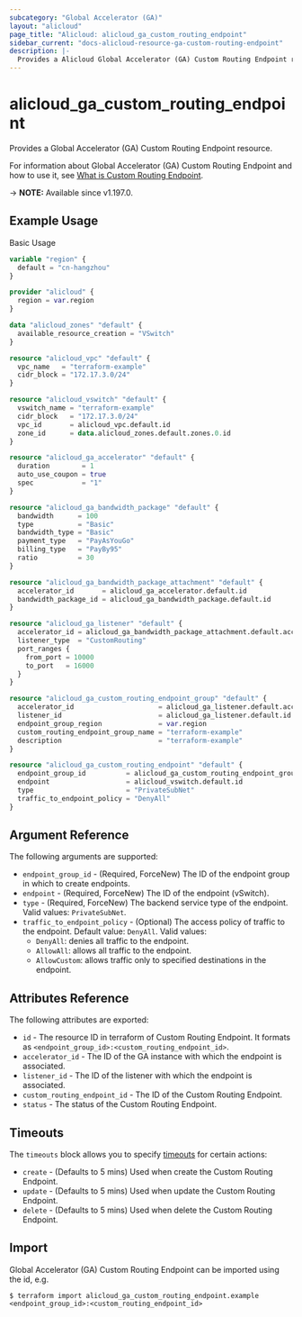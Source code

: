 ```yaml
---
subcategory: "Global Accelerator (GA)"
layout: "alicloud"
page_title: "Alicloud: alicloud_ga_custom_routing_endpoint"
sidebar_current: "docs-alicloud-resource-ga-custom-routing-endpoint"
description: |-
  Provides a Alicloud Global Accelerator (GA) Custom Routing Endpoint resource.
---
```


# alicloud_ga_custom_routing_endpoint

Provides a Global Accelerator (GA) Custom Routing Endpoint resource.

For information about Global Accelerator (GA) Custom Routing Endpoint and how to use it, see [What is Custom Routing Endpoint](https://www.alibabacloud.com/help/en/global-accelerator/latest/api-ga-2019-11-20-createcustomroutingendpoints).

-> **NOTE:** Available since v1.197.0.

## Example Usage

Basic Usage

```terraform
variable "region" {
  default = "cn-hangzhou"
}

provider "alicloud" {
  region = var.region
}

data "alicloud_zones" "default" {
  available_resource_creation = "VSwitch"
}

resource "alicloud_vpc" "default" {
  vpc_name   = "terraform-example"
  cidr_block = "172.17.3.0/24"
}

resource "alicloud_vswitch" "default" {
  vswitch_name = "terraform-example"
  cidr_block   = "172.17.3.0/24"
  vpc_id       = alicloud_vpc.default.id
  zone_id      = data.alicloud_zones.default.zones.0.id
}

resource "alicloud_ga_accelerator" "default" {
  duration        = 1
  auto_use_coupon = true
  spec            = "1"
}

resource "alicloud_ga_bandwidth_package" "default" {
  bandwidth      = 100
  type           = "Basic"
  bandwidth_type = "Basic"
  payment_type   = "PayAsYouGo"
  billing_type   = "PayBy95"
  ratio          = 30
}

resource "alicloud_ga_bandwidth_package_attachment" "default" {
  accelerator_id       = alicloud_ga_accelerator.default.id
  bandwidth_package_id = alicloud_ga_bandwidth_package.default.id
}

resource "alicloud_ga_listener" "default" {
  accelerator_id = alicloud_ga_bandwidth_package_attachment.default.accelerator_id
  listener_type  = "CustomRouting"
  port_ranges {
    from_port = 10000
    to_port   = 16000
  }
}

resource "alicloud_ga_custom_routing_endpoint_group" "default" {
  accelerator_id                     = alicloud_ga_listener.default.accelerator_id
  listener_id                        = alicloud_ga_listener.default.id
  endpoint_group_region              = var.region
  custom_routing_endpoint_group_name = "terraform-example"
  description                        = "terraform-example"
}

resource "alicloud_ga_custom_routing_endpoint" "default" {
  endpoint_group_id          = alicloud_ga_custom_routing_endpoint_group.default.id
  endpoint                   = alicloud_vswitch.default.id
  type                       = "PrivateSubNet"
  traffic_to_endpoint_policy = "DenyAll"
}
```

## Argument Reference

The following arguments are supported:

* `endpoint_group_id` - (Required, ForceNew) The ID of the endpoint group in which to create endpoints.
* `endpoint` - (Required, ForceNew) The ID of the endpoint (vSwitch).
* `type` - (Required, ForceNew) The backend service type of the endpoint. Valid values: `PrivateSubNet`.
* `traffic_to_endpoint_policy` - (Optional) The access policy of traffic to the endpoint. Default value: `DenyAll`. Valid values:
  - `DenyAll`: denies all traffic to the endpoint.
  - `AllowAll`: allows all traffic to the endpoint.
  - `AllowCustom`: allows traffic only to specified destinations in the endpoint.
  
## Attributes Reference

The following attributes are exported:

* `id` - The resource ID in terraform of Custom Routing Endpoint. It formats as `<endpoint_group_id>:<custom_routing_endpoint_id>`.
* `accelerator_id` - The ID of the GA instance with which the endpoint is associated.
* `listener_id` - The ID of the listener with which the endpoint is associated.
* `custom_routing_endpoint_id` - The ID of the Custom Routing Endpoint.
* `status` - The status of the Custom Routing Endpoint.

## Timeouts

The `timeouts` block allows you to specify [timeouts](https://www.terraform.io/docs/configuration-0-11/resources.html#timeouts) for certain actions:

* `create` - (Defaults to 5 mins) Used when create the Custom Routing Endpoint.
* `update` - (Defaults to 5 mins) Used when update the Custom Routing Endpoint.
* `delete` - (Defaults to 5 mins) Used when delete the Custom Routing Endpoint.

## Import

Global Accelerator (GA) Custom Routing Endpoint can be imported using the id, e.g.

```shell
$ terraform import alicloud_ga_custom_routing_endpoint.example <endpoint_group_id>:<custom_routing_endpoint_id>
```
